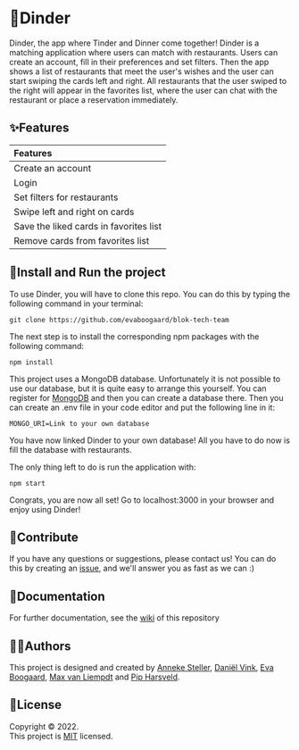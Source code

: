 # :fork_and_knife:Dinder

Dinder, the app where Tinder and Dinner come together! Dinder is a matching application where users can match with restaurants. Users can create an account, fill in their preferences and set filters. Then the app shows a list of restaurants that meet the user's wishes and the user can start swiping the cards left and right. All restaurants that the user swiped to the right will appear in the favorites list, where the user can chat with the restaurant or place a reservation immediately.

## :sparkles:Features

|Features|
|:-------|
|Create an account|
|Login|
|Set filters for restaurants|
|Swipe left and right on cards|
|Save the liked cards in favorites list|
|Remove cards from favorites list|

## :rocket:Install and Run the project

To use Dinder, you will have to clone this repo. You can do this by typing the following command in your terminal:

```
git clone https://github.com/evaboogaard/blok-tech-team
```

The next step is to install the corresponding npm packages with the following command:

```
npm install
```

This project uses a MongoDB database. Unfortunately it is not possible to use our database, but it is quite easy to arrange this yourself. You can register for [MongoDB](https://www.mongodb.com/cloud/atlas/register) and then you can create a database there. Then you can create an .env file in your code editor and put the following line in it:

```
MONGO_URI=Link to your own database
```

You have now linked Dinder to your own database! All you have to do now is fill the database with restaurants.

The only thing left to do is run the application with:

```
npm start
```

Congrats, you are now all set! Go to localhost:3000 in your browser and enjoy using Dinder!

## :busts_in_silhouette:Contribute

If you have any questions or suggestions, please contact us! You can do this by creating an [issue](https://github.com/evaboogaard/blok-tech-team/issues), and we'll answer you as fast as we can :)

## :memo:Documentation

For further documentation, see the [wiki](https://github.com/evaboogaard/blok-tech-team/wiki) of this repository

## :technologist:Authors

This project is designed and created by [Anneke Steller](https://github.com/annekesteller), [Daniël Vink](https://github.com/Davi9898), [Eva Boogaard](https://github.com/evaboogaard), [Max van Liempdt](https://github.com/maxvl3) and [Pip Harsveld](https://github.com/PipHarsveld).

## :page_facing_up:License

Copyright © 2022.<br>
This project is [MIT]() licensed.
